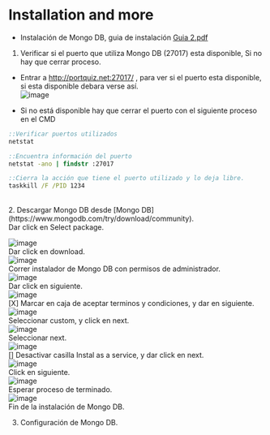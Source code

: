 # Installation and more

- Instalación de Mongo DB, guia de instalación [Guia 2.pdf](https://github.com/SmoshCH/Itca2/files/14495551/Guia.2.pdf)<br>


1. Verificar si el puerto que utiliza Mongo DB (27017) esta disponible, Si no hay que cerrar proceso.<br>

- Entrar a http://portquiz.net:27017/ , para ver si el puerto esta disponible, si esta disponible debara verse así.<br>
![image](https://github.com/SmoshCH/Itca2/assets/84145465/1eb88ed8-3a79-43b4-8381-0d918b463ebc)<br>

- Si no está disponible hay que cerrar el puerto con el siguiente proceso en el CMD<br>
```cmd
::Verificar puertos utilizados 
netstat 

::Encuentra información del puerto 
netstat -ano | findstr :27017

::Cierra la acción que tiene el puerto utilizado y lo deja libre.
taskkill /F /PID 1234
```
<br>
2. Descargar Mongo DB desde [Mongo DB](https://www.mongodb.com/try/download/community).<br>
Dar click en Select package.<br>

![image](https://github.com/SmoshCH/Itca2/assets/84145465/786e5fab-fbdd-45c4-9c95-4572e321b6ab)<br>
Dar click en download.<br>
![image](https://github.com/SmoshCH/Itca2/assets/84145465/162ad47c-3164-4f69-a22f-63111cc909d7)<br>
Correr instalador de Mongo DB con permisos de administrador.<br>
![image](https://github.com/SmoshCH/Itca2/assets/84145465/22c8f825-11b2-4827-b0a0-38f0a95ee24d)<br>
Dar click en siguiente.<br>
![image](https://github.com/SmoshCH/Itca2/assets/84145465/c67a530f-90d8-4d52-b8a2-3cec631ed40b)<br>
[X] Marcar en caja de aceptar terminos y condiciones, y dar en siguiente.<br>
![image](https://github.com/SmoshCH/Itca2/assets/84145465/9618848d-dacc-4c6f-a446-93bc1dfdb4b3)<br>
Seleccionar custom, y click en next.<br>
![image](https://github.com/SmoshCH/Itca2/assets/84145465/ed0356c8-3a84-4066-be35-4697b267a7a0)<br>
Seleccionar next.<br>
![image](https://github.com/SmoshCH/Itca2/assets/84145465/e8fef84a-a19d-4ab7-a92e-d4880fd8435d)<br>
[] Desactivar casilla Instal as a service, y dar click en next.<br> 
![image](https://github.com/SmoshCH/Itca2/assets/84145465/bf1154ef-ba7e-474a-8d62-298eff780b52)<br>
Click en siguiente.<br>
![image](https://github.com/SmoshCH/Itca2/assets/84145465/48e4af1b-9d09-442f-bdf4-6df069e7951b)<br>
Esperar proceso de terminado.<br>
![image](https://github.com/SmoshCH/Itca2/assets/84145465/2a3c9840-b7e2-4179-83fe-f36c41c312fb)<br>
Fin de la instalación de Mongo DB.<br>

3. Configuración de Mongo DB.<br>











